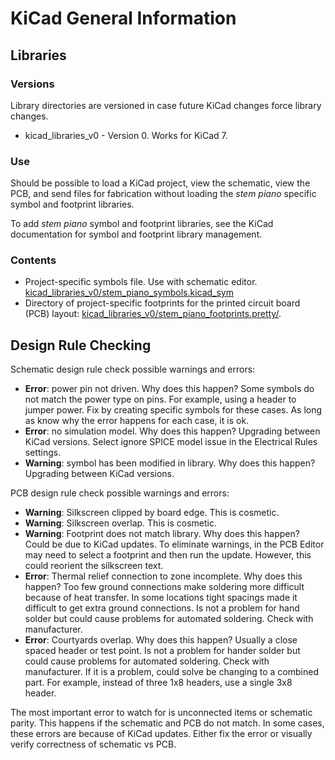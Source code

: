 # KiCad General Information

## Libraries

### Versions
Library directories are versioned in case future KiCad changes force library changes.
* kicad_libraries_v0 - Version 0. Works for KiCad 7.

### Use 

Should be possible to load a KiCad project, view the schematic, view the PCB, and send files for fabrication without loading the *stem piano* specific symbol and footprint libraries.

To add *stem piano* symbol and footprint libraries, see the KiCad documentation for symbol and footprint library management.

### Contents

* Project-specific symbols file. Use with schematic editor. [kicad_libraries_v0/stem_piano_symbols.kicad_sym](kicad_libraries_v0/stem_piano_symbols.kicad_sym)
* Directory of project-specific footprints for the printed circuit board (PCB) layout: [kicad_libraries_v0/stem_piano_footprints.pretty/](kicad_libraries_v0/stem_piano_footprints.pretty/).

## Design Rule Checking

Schematic design rule check possible warnings and errors:
*	**Error**: power pin not driven. Why does this happen? Some symbols do not match the power type on pins. For example, using a header to jumper power. Fix by creating specific symbols for these cases. As long as know why the error happens for each case, it is ok.
* **Error**: no simulation model. Why does this happen? Upgrading between KiCad versions. Select ignore SPICE model issue in the Electrical Rules settings.
* **Warning**: symbol has been modified in library. Why does this happen? Upgrading between KiCad versions.

PCB design rule check possible warnings and errors:
*	**Warning**: Silkscreen clipped by board edge. This is cosmetic.
*	**Warning**: Silkscreen overlap. This is cosmetic.
*	**Warning**: Footprint does not match library. Why does this happen? Could be due to KiCad updates. To eliminate warnings, in the PCB Editor may need to select a footprint and then run the update. However, this could reorient the silkscreen text.
*	**Error**: Thermal relief connection to zone incomplete. Why does this happen? Too few ground connections make soldering more difficult because of heat transfer. In some locations tight spacings made it difficult to get extra ground connections. Is not a problem for hand solder but could cause problems for automated soldering. Check with manufacturer.
*	**Error**: Courtyards overlap. Why does this happen? Usually a close spaced header or test point. Is not a problem for hander solder but could cause problems for automated soldering. Check with manufacturer. If it is a problem, could solve be changing to a combined part. For example, instead of three 1x8 headers, use a single 3x8 header.

The most important error to watch for is unconnected items or schematic parity. This happens if the schematic and PCB do not match. In some cases, these errors are because of KiCad updates. Either fix the error or visually verify correctness of schematic vs PCB.